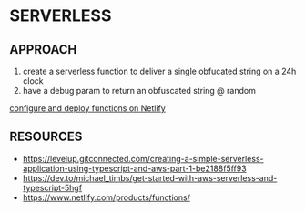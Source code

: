 # SERVERLESS

## APPROACH

1. create a serverless function to deliver a single obfucated string on a 24h clock
2. have a debug param to return an obfuscated string @ random

[configure and deploy functions on Netlify](https://docs.netlify.com/functions/configure-and-deploy/)

## RESOURCES

- <https://levelup.gitconnected.com/creating-a-simple-serverless-application-using-typescript-and-aws-part-1-be2188f5ff93>
- <https://dev.to/michael_timbs/get-started-with-aws-serverless-and-typescript-5hgf>
- <https://www.netlify.com/products/functions/>
